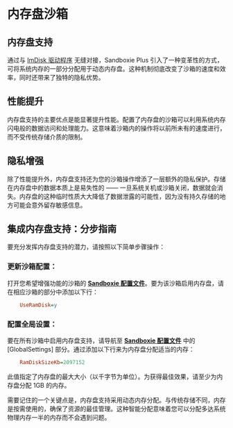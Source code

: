 # 内存盘沙箱

## 内存盘支持

通过与 [ImDisk 驱动程序](../PlusContent/imdisk.md) 无缝对接，Sandboxie Plus 引入了一种变革性的方式，可将系统内存的一部分分配用于动态内存盘。这种机制彻底改变了沙箱的速度和效率，同时还带来了独特的隐私优势。

## 性能提升

内存盘支持的主要优点是能显著提升性能。配置了内存盘的沙箱可以利用系统内存闪电般的数据访问和处理能力。这意味着沙箱内的操作将以前所未有的速度进行，而不受传统存储介质的限制。

## 隐私增强

除了性能提升外，内存盘支持还为您的沙箱操作增添了一层额外的隐私保护。存储在内存盘中的数据本质上是易失性的 —— 一旦系统关机或沙箱关闭，数据就会消失。内存盘的这种临时性质大大降低了数据泄露的可能性，因为没有持久存储的地方可能会意外留存敏感信息。

## 集成内存盘支持：分步指南

要充分发挥内存盘支持的潜力，请按照以下简单步骤操作：

### 更新沙箱配置：

打开您希望增强功能的沙箱的 **[Sandboxie 配置文件](../Content/SandboxieIni.md)**。要为该沙箱启用内存盘，请在相应沙箱的部分中添加以下行：
```ini
    UseRamDisk=y
```
### 配置全局设置：

要在所有沙箱中启用内存盘支持，请导航至 **[Sandboxie 配置文件](../Content/SandboxieIni.md)** 中的 [GlobalSettings] 部分。通过添加以下行来为内存盘分配适当的内存：
```ini
    RamDiskSizeKb=2097152
```
此值指定了内存盘的最大大小（以千字节为单位）。为获得最佳效果，请至少为内存盘分配 1GB 的内存。

需要记住的一个关键点是，内存盘支持采用动态内存分配。与传统存储不同，内存是按需使用的，确保了资源的最佳管理。这种智能分配意味着您可以分配多达系统物理内存一半的内存而不会遇到问题。